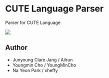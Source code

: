 # CUTE Language Parser

Parser for CUTE Language

![][Version]

[Version]:https://img.shields.io/badge/version-0.1.0.0-red.svg

## Author

- Junyoung Clare Jang / Ailrun
- Youngmin Cho / YoungMinCho
- Na Yeon Park / xheffy
